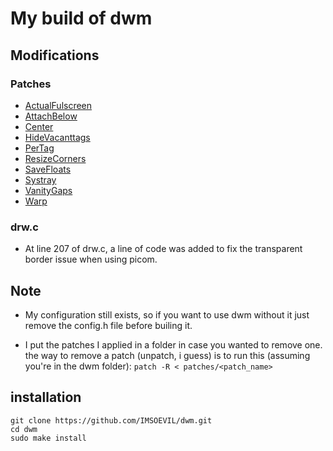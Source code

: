 # My build of dwm

## Modifications
### Patches
  - [ActualFulscreen](https://dwm.suckless.org/patches/actualfullscreen/)
  - [AttachBelow](https://dwm.suckless.org/patches/attachbottom/)
  - [Center](https://dwm.suckless.org/patches/center/)
  - [HideVacanttags](https://dwm.suckless.org/patches/hide_vacant_tags/)
  - [PerTag](https://dwm.suckless.org/patches/pertag/)
  - [ResizeCorners](https://dwm.suckless.org/patches/resizecorners/)
  - [SaveFloats](https://dwm.suckless.org/patches/save_floats/)
  - [Systray](https://dwm.suckless.org/patches/systray/)
  - [VanityGaps](https://dwm.suckless.org/patches/vanitygaps/)
  - [Warp](https://dwm.suckless.org/patches/warp/)
### drw.c
  - At line 207 of drw.c, a line of code was added to fix the transparent border issue when using picom.

## Note
   - My configuration still exists, so if you want to use dwm without it just remove the config.h file before builing it.
  
  - I put the patches I applied in a folder in case you wanted to remove one.
  the way to remove a patch (unpatch, i guess) is to run this (assuming you're in the dwm folder):
  `patch -R < patches/<patch_name>`

## installation
```
git clone https://github.com/IMSOEVIL/dwm.git
cd dwm
sudo make install
```
